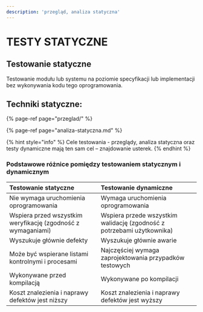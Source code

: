 ```yaml
---
description: 'przegląd, analiza statyczna'
---
```


# TESTY STATYCZNE

## Testowanie statyczne

Testowanie modułu lub systemu na poziomie specyfikacji lub implementacji bez wykonywania kodu tego oprogramowania.

## **Techniki statyczne:**

{% page-ref page="przeglad/" %}

{% page-ref page="analiza-statyczna.md" %}

{% hint style="info" %}
Cele testowania - przeglądy, analiza statyczna oraz testy dynamiczne mają ten sam cel – znajdowanie usterek.
{% endhint %}

###  **Podstawowe różnice pomiędzy testowaniem statycznym i dynamicznym**

| **Testowanie statyczne** | **Testowanie dynamiczne** |
| :--- | :--- |
| Nie wymaga uruchomienia oprogramowania | Wymaga uruchomienia oprogramowania |
| Wspiera przed wszystkim weryfikację \(zgodność z wymaganiami\) | Wspiera przede wszystkim walidację \(zgodność z potrzebami użytkownika\) |
| Wyszukuje głównie defekty | Wyszukuje głównie awarie |
| Może być wspierane listami kontrolnymi i procesami | Najczęściej wymaga zaprojektowania przypadków testowych |
| Wykonywane przed kompilacją | Wykonywane po kompilacji |
| Koszt znalezienia i naprawy defektów jest niższy | Koszt znalezienia i naprawy defektów jest wyższy |



